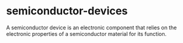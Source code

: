 # semiconductor-devices
A semiconductor device is an electronic component that relies on the electronic properties of a semiconductor material for its function.
